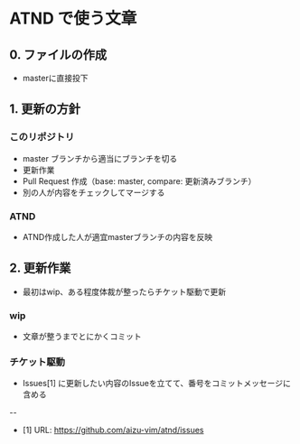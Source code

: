 # ATND で使う文章

## 0. ファイルの作成

* masterに直接投下

## 1. 更新の方針

### このリポジトリ

* master ブランチから適当にブランチを切る
* 更新作業
* Pull Request 作成（base: master, compare: 更新済みブランチ）
* 別の人が内容をチェックしてマージする

### ATND

* ATND作成した人が適宜masterブランチの内容を反映

## 2. 更新作業

* 最初はwip、ある程度体裁が整ったらチケット駆動で更新

### wip

* 文章が整うまでとにかくコミット

### チケット駆動

* Issues[1] に更新したい内容のIssueを立てて、番号をコミットメッセージに含める

--

* [1] URL: https://github.com/aizu-vim/atnd/issues

